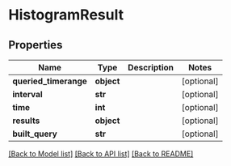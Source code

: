 # HistogramResult

## Properties
Name | Type | Description | Notes
------------ | ------------- | ------------- | -------------
**queried_timerange** | **object** |  | [optional] 
**interval** | **str** |  | [optional] 
**time** | **int** |  | [optional] 
**results** | **object** |  | [optional] 
**built_query** | **str** |  | [optional] 

[[Back to Model list]](../README.md#documentation-for-models) [[Back to API list]](../README.md#documentation-for-api-endpoints) [[Back to README]](../README.md)


